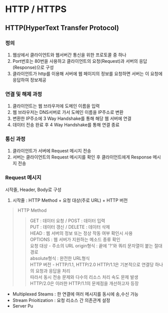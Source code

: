 HTTP / HTTPS
====================================
HTTP(HyperText Transfer Protocol)
------------------------------------
### 정의   
1. 웹상에서 클라이언트와 웹서버간 통신을 위한 프로토콜 중 하나
2. Port번호는 80번을 사용하고 클라이언트의 요청(Request)과 서버의 응답(Response)으로 구성
3. 클라이언트가 http를 이용해 서버에 웹 페이지의 정보를 요청하면 서버는 이 요청에 응답하여
정보제공   

### 연결 및 해제 과정   
1. 클라이언트는 웹 브라우저에 도메인 이름을 입력
2. 웹 브라우저는 DNS서버로 가서 도메인 이름을 IP주소로 변환
3. 변환한 IP주소에 3 Way Handshake를 통해 해당 웹 서버에 연결
4. 데이터 전송 완료 후 4 Way Handshake를 통해 연결 종료   

### 통신 과정   
1. 클라이언트가 서버에 Request 메시지 전송
2. 서버는 클라이언트의 Request 메시지를 확인 후 클라이언트에게 Response 메시지 전송   

### Request 메시지   
시작줄, Header, Body로 구성   
1. 시작줄 : HTTP Method + 요청 대상(주로 URL) + HTTP 버전
> HTTP Method
>> GET : 데이터 요청 / POST : 데이터 입력   
>> PUT : 데이터 갱신 / DELETE : 데이터 삭제   
>> HEAD : 웹 서버의 정보 또는 정상 작동 여부 확인시 사용   
>> OPTIONS : 웹 서버가 지원하는 메소드 종류 확인   
> 요청 대상 - 주소의 URL
>> origin형식 : 끝에 '?'와 쿼리 문자열이 붙는 절대경로   
>> absolute형식 : 완전한 URL형식   
> HTTP 버전 - HTTP/1.1, HTTP/2.0 
>> HTTP/1.1은 기본적으로 연결당 하나의 요청과 응답을 처리   
따라서 동시 전송 문제와 다수의 리소스 처리 속도 문제 발생   
>> HTTP/2.0은 이러한 HTTP/1.1의 문제점을 개선하고자 등장   
- Multiplexed Steams : 한 연결에 여러 메시지를 동시에 송,수신 가능
- Stream Prioitization : 요청 리소스 간 의존관계 설정
- Server Pu


